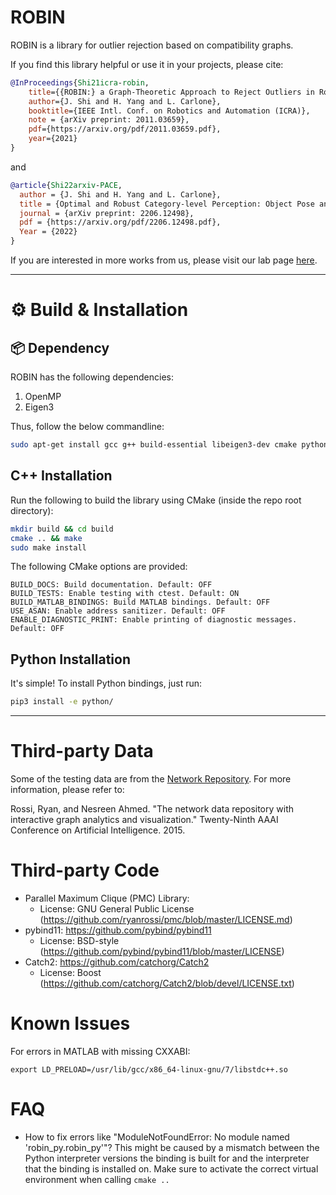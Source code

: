 # ROBIN 

ROBIN is a library for outlier rejection based on compatibility graphs.

If you find this library helpful or use it in your projects, please cite:
```bibtex
@InProceedings{Shi21icra-robin,
	title={{ROBIN:} a Graph-Theoretic Approach to Reject Outliers in Robust Estimation using Invariants},
	author={J. Shi and H. Yang and L. Carlone},
	booktitle={IEEE Intl. Conf. on Robotics and Automation (ICRA)},
	note = {arXiv preprint: 2011.03659},
	pdf={https://arxiv.org/pdf/2011.03659.pdf},
	year={2021}
}
```
and
```bibtex
@article{Shi22arxiv-PACE,
  author = {J. Shi and H. Yang and L. Carlone},
  title = {Optimal and Robust Category-level Perception: Object Pose and Shape Estimation from {2D and 3D} Semantic Keypoints},
  journal = {arXiv preprint: 2206.12498},
  pdf = {https://arxiv.org/pdf/2206.12498.pdf},
  Year = {2022}
}
```

If you are interested in more works from us, please visit our lab page [here](http://web.mit.edu/sparklab/).

--- 

# :gear: Build & Installation

## :package: Dependency 

ROBIN has the following dependencies:
1. OpenMP
2. Eigen3

Thus, follow the below commandline:

```bash
sudo apt-get install gcc g++ build-essential libeigen3-dev cmake python3-pip python3-dev git ninja-build -y
```

## C++ Installation 

Run the following to build the library using CMake (inside the repo root directory):
```bash
mkdir build && cd build
cmake .. && make
sudo make install
```
The following CMake options are provided:
```
BUILD_DOCS: Build documentation. Default: OFF
BUILD_TESTS: Enable testing with ctest. Default: ON
BUILD_MATLAB_BINDINGS: Build MATLAB bindings. Default: OFF
USE_ASAN: Enable address sanitizer. Default: OFF
ENABLE_DIAGNOSTIC_PRINT: Enable printing of diagnostic messages. Default: OFF
```

## Python Installation 

It's simple! To install Python bindings, just run:

```bash
pip3 install -e python/
```

--- 

# Third-party Data
Some of the testing data are from the [Network Repository](http://networkrepository.com/index.php). 
For more information, please refer to: 

Rossi, Ryan, and Nesreen Ahmed. "The network data repository with interactive graph analytics and visualization." Twenty-Ninth AAAI Conference on Artificial Intelligence. 2015.

# Third-party Code
- Parallel Maximum Clique (PMC) Library: 
    - License: GNU General Public License (https://github.com/ryanrossi/pmc/blob/master/LICENSE.md) 
- pybind11: https://github.com/pybind/pybind11
    - License: BSD-style (https://github.com/pybind/pybind11/blob/master/LICENSE)
- Catch2: https://github.com/catchorg/Catch2
    - License: Boost (https://github.com/catchorg/Catch2/blob/devel/LICENSE.txt)

# Known Issues
For errors in MATLAB with missing CXXABI:
```
export LD_PRELOAD=/usr/lib/gcc/x86_64-linux-gnu/7/libstdc++.so
```

# FAQ
* How to fix errors like "ModuleNotFoundError: No module named 'robin_py.robin_py'"?
  This might be caused by a mismatch between the Python interpreter versions the binding is built for and the interpreter 
  that the binding is installed on. Make sure to activate the correct virtual environment when calling `cmake ..`
